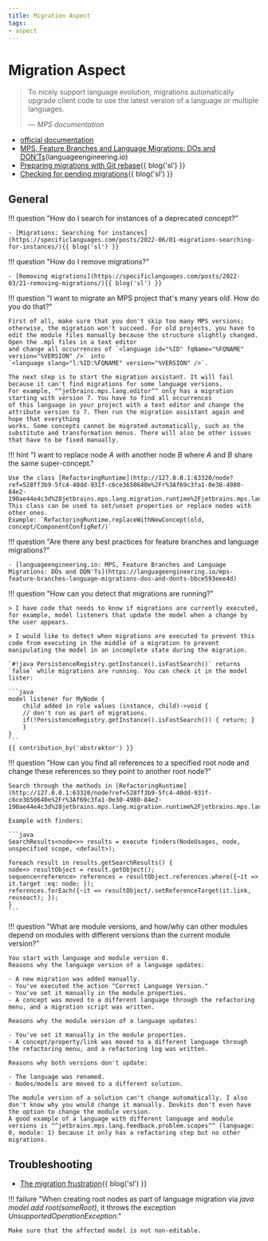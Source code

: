 ```yaml
---
title: Migration Aspect
tags:
- aspect
---
```


# Migration Aspect

> To nicely support language evolution, migrations automatically upgrade client code to use the latest version of a language or multiple languages.
>
> — <cite>MPS documentation</cite>

- [official documentation](https://www.jetbrains.com/help/mps/migrations.html)
- [MPS, Feature Branches and Language Migrations: DOs and DON’Ts](https://languageengineering.io/mps-feature-branches-language-migrations-dos-and-donts-bbce593eee4d)(languageengineering.io)
- [Preparing migrations with Git rebase](https://specificlanguages.com/posts/2022-05/27-preparing-migrations-with-git-rebase/){{ blog('sl') }}
- [Checking for pending migrations](https://specificlanguages.com/posts/2022-05/02-checking-for-pending-){{ blog('sl') }}

## General

!!! question "How do I search for instances of a deprecated concept?"

    - [Migrations: Searching for instances](https://specificlanguages.com/posts/2022-06/01-migrations-searching-for-instances/){{ blog('sl') }}

!!! question "How do I remove migrations?"

    - [Removing migrations](https://specificlanguages.com/posts/2022-03/21-removing-migrations/){{ blog('sl') }}

!!! question "I want to migrate an MPS project that's many years old. How do you do that?"

    First of all, make sure that you don't skip too many MPS versions; otherwise, the migration won't succeed. For old projects, you have to edit the module files manually because the structure slightly changed. Open the .mpl files in a text editor
    and change all occurrences of `<language id="%ID" fqName="%FQNAME" version="%VERSION" />` into 
    `<language slang="l:%ID:%FQNAME" version="%VERSION" />`. 

    The next step is to start the migration assistant. It will fail because it can't find migrations for some language versions.
    For example, ^^jetbrains.mps.lang.editor^^ only has a migration starting with version 7. You have to find all occurrences
    of this language in your project with a text editor and change the attribute version to 7. Then run the migration assistant again and hope that everything
    works. Some concepts cannot be migrated automatically, such as the substitute and transformation menus. There will also be other issues that have to be fixed manually.

!!! hint "I want to replace node *A* with another node *B* where *A* and *B* share the same super-concept."

    Use the class [RefactoringRuntime](http://127.0.0.1:63320/node?ref=528ff3b9-5fc4-40dd-931f-c6ce3650640e%2Fr%3Af69c3fa1-0e30-4980-84e2-190ae44e4c3d%28jetbrains.mps.lang.migration.runtime%2Fjetbrains.mps.lang.migration.runtime.base%29%2F4853505765036703346). This class can be used to set/unset properties or replace nodes with other ones.
    Example: `RefactoringRuntime.replaceWithNewConcept(old, concept/ComponentConfigRef/)`

!!! question "Are there any best practices for feature branches and language migrations?"

    - [languageengineering.io: MPS, Feature Branches and Language Migrations: DOs and DON'Ts](https://languageengineering.io/mps-feature-branches-language-migrations-dos-and-donts-bbce593eee4d)

!!! question "How can you detect that migrations are running?"

    > I have code that needs to know if migrations are currently executed, for example, model listeners that update the model when a change by the user appears.
    
    > I would like to detect when migrations are executed to prevent this code from executing in the middle of a migration to prevent manipulating the model in an incomplete state during the migration.

    `#!java PersistenceRegistry.getInstance().isFastSearch()` returns `false` while migrations are running. You can check it in the model lister:

    ```java
    model listener for MyNode { 
        child added in role values (instance, child)->void {
        // don't run as part of migrations.
        if(!PersistenceRegistry.getInstance().isFastSearch()) { return; }
        }
    }
    ```
    {{ contribution_by('abstraktor') }}

!!! question "How can you find all references to a specified root node and change these references so they point to another root node?"

    Search through the methods in [RefactoringRuntime](http://127.0.0.1:63320/node?ref=528ff3b9-5fc4-40dd-931f-c6ce3650640e%2Fr%3Af69c3fa1-0e30-4980-84e2-190ae44e4c3d%28jetbrains.mps.lang.migration.runtime%2Fjetbrains.mps.lang.migration.runtime.base%29%2F4853505765036703346).

    Example with finders:

    ```java
    SearchResults<node<>> results = execute finders(NodeUsages, node, unspecified scope, <default>); 

    foreach result in results.getSearchResults() {
    node<> resultObject = result.getObject();
    sequence<reference> references = resultObject.references.where({~it => it.target :eq: node; });
    references.forEach({~it => resultObject/.setReferenceTarget(it.link, reuseact); });
    }
    ```
!!! question "What are module versions, and how/why can other modules depend on modules with different versions than the current module version?"

    You start with language and module version 0.
    Reasons why the language version of a language updates:
    
    - A new migration was added manually.
    - You've executed the action "Correct Language Version."
    - You've set it manually in the module properties.
    - A concept was moved to a different language through the refactoring menu, and a migration script was written.
    
    Reasons why the module version of a language updates:
    
    - You've set it manually in the module properties.
    - A concept/property/link was moved to a different language through the refactoring menu, and a refactoring log was written.
    
    Reasons why both versions don't update:
    
    - The language was renamed.
    - Nodes/models are moved to a different solution.
    
    The module version of a solution can't change automatically. I also don't know why you would change it manually. Devkits don't even have the option to change the module version.
    A good example of a language with different language and module versions is ^^jetbrains.mps.lang.feedback.problem.scopes^^ (language: 0, module: 1) because it only has a refactoring step but no other migrations.

## Troubleshooting

- [The migration frustration](https://specificlanguages.com/posts/2022-03/31-the-migration-frustration/){{ blog('sl') }}

!!! failure "When creating root nodes as part of language migration via *java model\.add root(someRoot)*, it throws the exception *UnsupportedOperationException*."

    Make sure that the affected model is not non-editable.

[^1]:[MPS forum - Migration scripts: the best practice](https://mps-support.jetbrains.com/hc/en-us/community/posts/4403121681810-Migration-scripts-best-practic)

